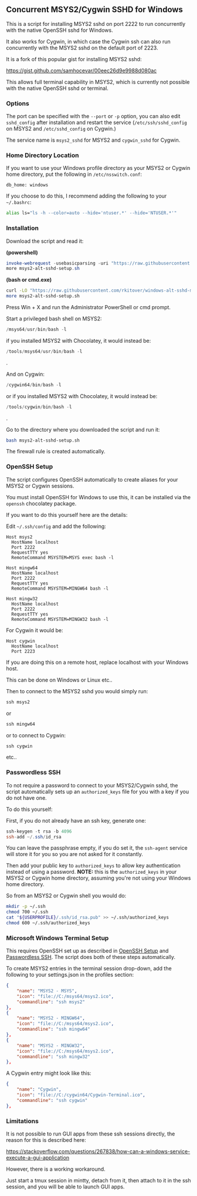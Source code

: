 ## Concurrent MSYS2/Cygwin SSHD for Windows

This is a script for installing MSYS2 sshd on port 2222 to run concurrently with
the native OpenSSH sshd for Windows.

It also works for Cygwin, in which case the Cygwin ssh can also run
concurrently with the MSYS2 sshd on the default port of 2223.

It is a fork of this popular gist for installing MSYS2 sshd:

https://gist.github.com/samhocevar/00eec26d9e9988d080ac

This allows full terminal capability in MSYS2, which is currently not possible
with the native OpenSSH sshd or terminal.

### Options

The port can be specified with the `--port` or `-p` option, you can also edit
`sshd_config` after installation and restart the service
(`/etc/ssh/sshd_config` on MSYS2 and `/etc/sshd_config` on Cygwin.)

The service name is `msys2_sshd` for MSYS2 and `cygwin_sshd` for Cygwin.

### Home Directory Location

If you want to use your Windows profile directory as your MSYS2 or Cygwin home
directory, put the following in `/etc/nsswitch.conf`:

```
db_home: windows
```

If you choose to do this, I recommend adding the following to your `~/.bashrc`:

```bash
alias ls="ls -h --color=auto --hide='ntuser.*' --hide='NTUSER.*'"
```

### Installation

Download the script and read it:

**(powershell)**

```powershell
invoke-webrequest -usebasicparsing -uri "https://raw.githubusercontent.com/rkitover/windows-alt-sshd-msys2/master/msys2-alt-sshd-setup.sh" -outfile msys2-alt-sshd-setup.sh
more msys2-alt-sshd-setup.sh
```

**(bash or cmd.exe)**

```bash
curl -LO "https://raw.githubusercontent.com/rkitover/windows-alt-sshd-msys2/master/msys2-alt-sshd-setup.sh"
more msys2-alt-sshd-setup.sh
```

Press Win + X and run the Administrator PowerShell or cmd prompt.

Start a privileged bash shell on MSYS2:

```powershell
/msys64/usr/bin/bash -l
```

if you installed MSYS2 with Chocolatey, it would instead be:

```powershell
/tools/msys64/usr/bin/bash -l
```
.

And on Cygwin:

```powershell
/cygwin64/bin/bash -l
```

or if you installed MSYS2 with Chocolatey, it would instead be:

```powershell
/tools/cygwin/bin/bash -l
```
.

Go to the directory where you downloaded the script and run it:

```bash
bash msys2-alt-sshd-setup.sh
```

The firewall rule is created automatically.

### OpenSSH Setup

The script configures OpenSSH automatically to create aliases for your MSYS2 or
Cygwin sessions.

You must install OpenSSH for Windows to use this, it can be installed via the
`openssh` chocolatey package.

If you want to do this yourself here are the details:

Edit `~/.ssh/config` and add the following:

```
Host msys2
  HostName localhost
  Port 2222
  RequestTTY yes
  RemoteCommand MSYSTEM=MSYS exec bash -l

Host mingw64
  HostName localhost
  Port 2222
  RequestTTY yes
  RemoteCommand MSYSTEM=MINGW64 bash -l

Host mingw32
  HostName localhost
  Port 2222
  RequestTTY yes
  RemoteCommand MSYSTEM=MINGW32 bash -l
```

For Cygwin it would be:

```
Host cygwin
  HostName localhost
  Port 2223
```

If you are doing this on a remote host, replace localhost with your Windows
host.

This can be done on Windows or Linux etc..

Then to connect to the MSYS2 sshd you would simply run:

```powershell
ssh msys2
```

or

```powershell
ssh mingw64
```

or to connect to Cygwin:

```powershell
ssh cygwin
```

etc..

### Passwordless SSH

To not require a password to connect to your MSYS2/Cygwin sshd, the script
automatically sets up an `authorized_keys` file for you with a key if you do
not have one.

To do this yourself:

First, if you do not already have an ssh key, generate one:

```powershell
ssh-keygen -t rsa -b 4096
ssh-add ~/.ssh/id_rsa
```

You can leave the passphrase empty, if you do set it, the `ssh-agent` service
will store it for you so you are not asked for it constantly.

Then add your public key to `authorized_keys` to allow key authentication
instead of using a password. **NOTE:** this is the `authorized_keys` in your
MSYS2 or Cygwin home directory, assuming you're not using your Windows home
directory.

So from an MSYS2 or Cygwin shell you would do:

```bash
mkdir -p ~/.ssh
chmod 700 ~/.ssh
cat "${USERPROFILE}/.ssh/id_rsa.pub" >> ~/.ssh/authorized_keys
chmod 600 ~/.ssh/authorized_keys
```

### Microsoft Windows Terminal Setup

This requires OpenSSH set up as described in [OpenSSH Setup](#openssh-setup)
and [Passwordless SSH](#passwordless-ssh). The script does both of these steps
automatically.

To create MSYS2 entries in the terminal session drop-down, add the following to
your settings.json in the profiles section:

```json
{
    "name": "MSYS2 - MSYS",
    "icon": "file://C:/msys64/msys2.ico",
    "commandline": "ssh msys2"
},
{
    "name": "MSYS2 - MINGW64",
    "icon": "file://C:/msys64/msys2.ico",
    "commandline": "ssh mingw64"
},
{
    "name": "MSYS2 - MINGW32",
    "icon": "file://C:/msys64/msys2.ico",
    "commandline": "ssh mingw32"
},
```

A Cygwin entry might look like this:

```json
{
    "name": "Cygwin",
    "icon": "file://C:/cygwin64/Cygwin-Terminal.ico",
    "commandline": "ssh cygwin"
},
```

### Limitations

It is not possible to run GUI apps from these ssh sessions directly, the reason
for this is described here:

https://stackoverflow.com/questions/267838/how-can-a-windows-service-execute-a-gui-application

However, there is a working workaround.

Just start a tmux session in mintty, detach from it, then attach to it in the
ssh session, and you will be able to launch GUI apps.

